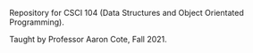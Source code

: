 Repository for CSCI 104 (Data Structures and Object Orientated Programming).

Taught by Professor Aaron Cote, Fall 2021.
